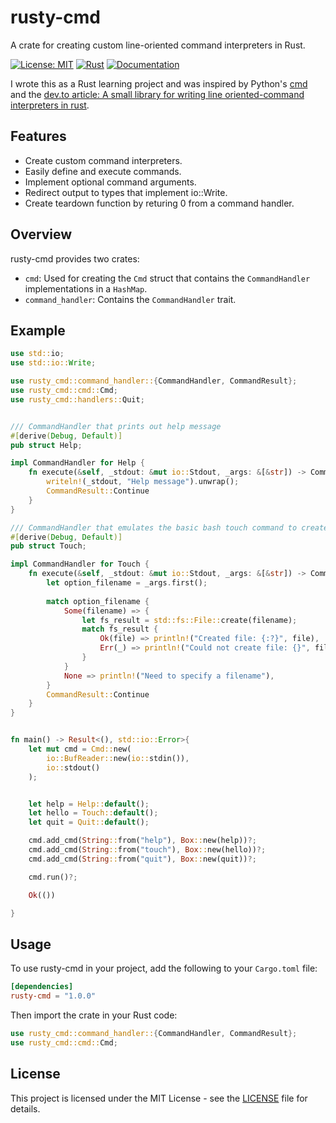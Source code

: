 # rusty-cmd

A crate for creating custom line-oriented command interpreters in Rust.

[![License: MIT](https://img.shields.io/badge/License-MIT-yellow.svg)](https://opensource.org/licenses/MIT)
[![Rust](https://img.shields.io/badge/Rust-1.60%2B-blue.svg)](https://www.rust-lang.org/)
[![Documentation](https://img.shields.io/badge/Documentation-Link-blue.svg)](https://docs.rs/rusty-cmd/latest/rusty_cmd/)

I wrote this as a Rust learning project and was inspired by Python's [cmd](https://docs.python.org/3/library/cmd.html) and the [dev.to article: A small library for writing line oriented-command interpreters in rust](https://dev.to/raminfp/a-small-library-for-writing-line-oriented-command-interpreters-in-the-rust-4phl).

## Features

- Create custom command interpreters.
- Easily define and execute commands.
- Implement optional command arguments.
- Redirect output to types that implement io::Write.
- Create teardown function by returing 0 from a command handler.

## Overview

rusty-cmd provides two crates:
- `cmd`: Used for creating the `Cmd` struct that contains the `CommandHandler` implementations in a `HashMap`.
- `command_handler`: Contains the `CommandHandler` trait.

## Example

```rust
use std::io;
use std::io::Write;

use rusty_cmd::command_handler::{CommandHandler, CommandResult};
use rusty_cmd::cmd::Cmd;
use rusty_cmd::handlers::Quit;


/// CommandHandler that prints out help message
#[derive(Debug, Default)]
pub struct Help;

impl CommandHandler for Help {
    fn execute(&self, _stdout: &mut io::Stdout, _args: &[&str]) -> CommandResult {
        writeln!(_stdout, "Help message").unwrap();
        CommandResult::Continue
    }
}

/// CommandHandler that emulates the basic bash touch command to create a new file
#[derive(Debug, Default)]
pub struct Touch;

impl CommandHandler for Touch {
    fn execute(&self, _stdout: &mut io::Stdout, _args: &[&str]) -> CommandResult {
        let option_filename = _args.first();
    
        match option_filename {
            Some(filename) => {
                let fs_result = std::fs::File::create(filename);
                match fs_result {
                    Ok(file) => println!("Created file: {:?}", file),
                    Err(_) => println!("Could not create file: {}", filename),
                }
            }
            None => println!("Need to specify a filename"),
        }
        CommandResult::Continue
    }
}


fn main() -> Result<(), std::io::Error>{
    let mut cmd = Cmd::new(
        io::BufReader::new(io::stdin()),
        io::stdout()
    );


    let help = Help::default();
    let hello = Touch::default();
    let quit = Quit::default();

    cmd.add_cmd(String::from("help"), Box::new(help))?;
    cmd.add_cmd(String::from("touch"), Box::new(hello))?;
    cmd.add_cmd(String::from("quit"), Box::new(quit))?;

    cmd.run()?;

    Ok(())

}
```

## Usage

To use rusty-cmd in your project, add the following to your `Cargo.toml` file:

```toml
[dependencies]
rusty-cmd = "1.0.0"
```

Then import the crate in your Rust code:

```rust
use rusty_cmd::command_handler::{CommandHandler, CommandResult};
use rusty_cmd::cmd::Cmd;
```

## License

This project is licensed under the MIT License - see the [LICENSE](LICENSE) file for details.
